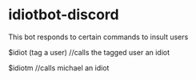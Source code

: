 # idiotbot-discord
This bot responds to certain commands to insult users

$idiot (tag a user) //calls the tagged user an idiot

$idiotm //calls michael an idiot
